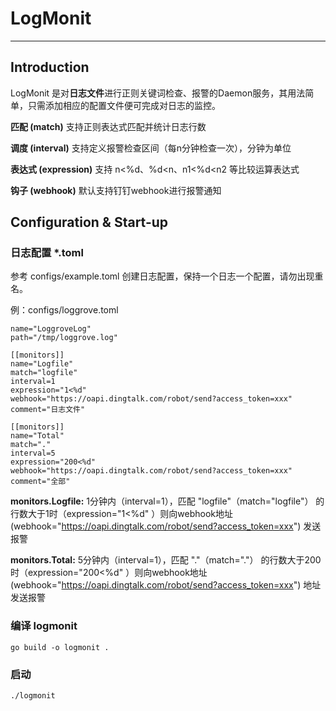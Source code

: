 # LogMonit
***

## Introduction
LogMonit 是对**日志文件**进行正则关键词检查、报警的Daemon服务，其用法简单，只需添加相应的配置文件便可完成对日志的监控。

**匹配 (match)** 支持正则表达式匹配并统计日志行数

**调度 (interval)** 支持定义报警检查区间（每n分钟检查一次），分钟为单位

**表达式 (expression)** 支持 n<%d、%d<n、n1<%d<n2 等比较运算表达式

**钩子 (webhook)** 默认支持钉钉webhook进行报警通知


## Configuration & Start-up
### 日志配置 *.toml
参考 configs/example.toml 创建日志配置，保持一个日志一个配置，请勿出现重名。

例：configs/loggrove.toml
	
	name="LoggroveLog"
	path="/tmp/loggrove.log"
	
	[[monitors]]
	name="Logfile"
	match="logfile"
	interval=1
	expression="1<%d"
	webhook="https://oapi.dingtalk.com/robot/send?access_token=xxx"
	comment="日志文件"
	
	[[monitors]]
	name="Total"
	match="."
	interval=5
	expression="200<%d"
	webhook="https://oapi.dingtalk.com/robot/send?access_token=xxx"
	comment="全部"
	
**monitors.Logfile:** 1分钟内（interval=1），匹配 "logfile"（match="logfile"） 的行数大于1时（expression="1<%d" ）则向webhook地址 (webhook="https://oapi.dingtalk.com/robot/send?access_token=xxx") 发送报警

**monitors.Total:** 5分钟内（interval=1），匹配 "."（match="."） 的行数大于200时（expression="200<%d" ）则向webhook地址 (webhook="https://oapi.dingtalk.com/robot/send?access_token=xxx") 地址发送报警

### 编译 logmonit 
	go build -o logmonit .
	
### 启动 
	./logmonit